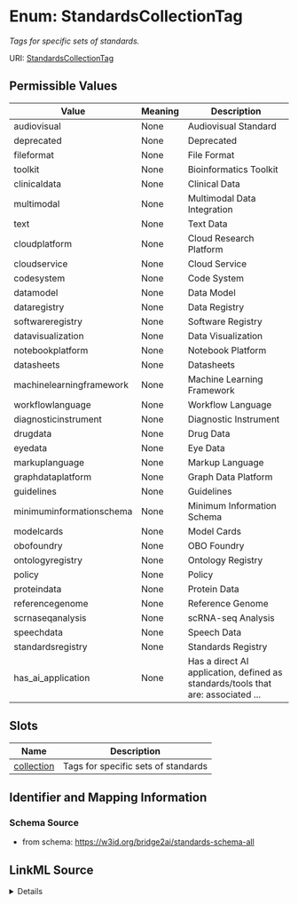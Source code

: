 # Enum: StandardsCollectionTag




_Tags for specific sets of standards._



URI: [StandardsCollectionTag](StandardsCollectionTag.md)

## Permissible Values

| Value | Meaning | Description |
| --- | --- | --- |
| audiovisual | None | Audiovisual Standard |
| deprecated | None | Deprecated |
| fileformat | None | File Format |
| toolkit | None | Bioinformatics Toolkit |
| clinicaldata | None | Clinical Data |
| multimodal | None | Multimodal Data Integration |
| text | None | Text Data |
| cloudplatform | None | Cloud Research Platform |
| cloudservice | None | Cloud Service |
| codesystem | None | Code System |
| datamodel | None | Data Model |
| dataregistry | None | Data Registry |
| softwareregistry | None | Software Registry |
| datavisualization | None | Data Visualization |
| notebookplatform | None | Notebook Platform |
| datasheets | None | Datasheets |
| machinelearningframework | None | Machine Learning Framework |
| workflowlanguage | None | Workflow Language |
| diagnosticinstrument | None | Diagnostic Instrument |
| drugdata | None | Drug Data |
| eyedata | None | Eye Data |
| markuplanguage | None | Markup Language |
| graphdataplatform | None | Graph Data Platform |
| guidelines | None | Guidelines |
| minimuminformationschema | None | Minimum Information Schema |
| modelcards | None | Model Cards |
| obofoundry | None | OBO Foundry |
| ontologyregistry | None | Ontology Registry |
| policy | None | Policy |
| proteindata | None | Protein Data |
| referencegenome | None | Reference Genome |
| scrnaseqanalysis | None | scRNA-seq Analysis |
| speechdata | None | Speech Data |
| standardsregistry | None | Standards Registry |
| has_ai_application | None | Has a direct AI application, defined as standards/tools that are: associated ... |




## Slots

| Name | Description |
| ---  | --- |
| [collection](collection.md) | Tags for specific sets of standards |






## Identifier and Mapping Information







### Schema Source


* from schema: https://w3id.org/bridge2ai/standards-schema-all






## LinkML Source

<details>
```yaml
name: StandardsCollectionTag
description: Tags for specific sets of standards.
from_schema: https://w3id.org/bridge2ai/standards-schema-all
rank: 1000
permissible_values:
  audiovisual:
    text: audiovisual
    description: Audiovisual Standard
  deprecated:
    text: deprecated
    description: Deprecated
  fileformat:
    text: fileformat
    description: File Format
  toolkit:
    text: toolkit
    description: Bioinformatics Toolkit
  clinicaldata:
    text: clinicaldata
    description: Clinical Data
  multimodal:
    text: multimodal
    description: Multimodal Data Integration
  text:
    text: text
    description: Text Data
  cloudplatform:
    text: cloudplatform
    description: Cloud Research Platform
  cloudservice:
    text: cloudservice
    description: Cloud Service
  codesystem:
    text: codesystem
    description: Code System
  datamodel:
    text: datamodel
    description: Data Model
  dataregistry:
    text: dataregistry
    description: Data Registry
  softwareregistry:
    text: softwareregistry
    description: Software Registry
  datavisualization:
    text: datavisualization
    description: Data Visualization
  notebookplatform:
    text: notebookplatform
    description: Notebook Platform
  datasheets:
    text: datasheets
    description: Datasheets
  machinelearningframework:
    text: machinelearningframework
    description: Machine Learning Framework
  workflowlanguage:
    text: workflowlanguage
    description: Workflow Language
  diagnosticinstrument:
    text: diagnosticinstrument
    description: Diagnostic Instrument
  drugdata:
    text: drugdata
    description: Drug Data
  eyedata:
    text: eyedata
    description: Eye Data
  markuplanguage:
    text: markuplanguage
    description: Markup Language
  graphdataplatform:
    text: graphdataplatform
    description: Graph Data Platform
  guidelines:
    text: guidelines
    description: Guidelines
  minimuminformationschema:
    text: minimuminformationschema
    description: Minimum Information Schema
  modelcards:
    text: modelcards
    description: Model Cards
  obofoundry:
    text: obofoundry
    description: OBO Foundry
  ontologyregistry:
    text: ontologyregistry
    description: Ontology Registry
  policy:
    text: policy
    description: Policy
  proteindata:
    text: proteindata
    description: Protein Data
  referencegenome:
    text: referencegenome
    description: Reference Genome
  scrnaseqanalysis:
    text: scrnaseqanalysis
    description: scRNA-seq Analysis
  speechdata:
    text: speechdata
    description: Speech Data
  standardsregistry:
    text: standardsregistry
    description: Standards Registry
  has_ai_application:
    text: has_ai_application
    description: 'Has a direct AI application, defined as standards/tools that are:
      associated with ML or neural networks; schemas, or have schemas; data models;
      associated with DICOM; associated with AI; associated with standards used within
      Bridge2AI'

```
</details>
